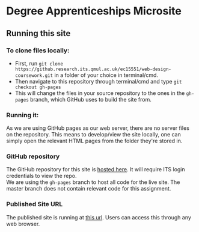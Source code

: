 # Degree Apprenticeships Microsite

## Running this site

### To clone files locally:

- First, run `git clone https://github.research.its.qmul.ac.uk/ec15551/web-design-coursework.git` in a folder of your choice in terminal/cmd.
- Then navigate to this repository through terminal/cmd and type `git checkout gh-pages`
- This will change the files in your source repository to the ones in the `gh-pages` branch, which GitHub uses to build the site from.

### Running it:

As we are using GitHub pages as our web server, there are no server files on the repository. This means to develop/view the site locally, one can simply open the relevant HTML pages from the folder they're stored in.

### GitHub repository

The GitHub repository for this site is [hosted here](http://www.github.research.its.qmul.ac.uk/ec15551/web-design-coursework). It will require ITS login credentials to view the repo.<br>
We are using the `gh-pages` branch to host all code for the live site. The master branch does not contain relevant code for this assignment.

### Published Site URL

The published site is running at [this url](https://pages.github.research.its.qmul.ac.uk/ec15551/web-design-coursework/). Users can access this through any web browser.
